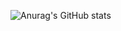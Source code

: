 ![Anurag's GitHub stats](https://github-readme-stats.vercel.app/api/?username=xyjigsaw&show_icons=true&title_color=fff&icon_color=79ff97&text_color=9f9f9f&bg_color=151515)



<!--
**xyjigsaw/xyjigsaw** is a ✨ _special_ ✨ repository because its `README.md` (this file) appears on your GitHub profile.

Here are some ideas to get you started:

- 🔭 I’m currently working on ...
- 🌱 I’m currently learning ...
- 👯 I’m looking to collaborate on ...
- 🤔 I’m looking for help with ...
- 💬 Ask me about ...
- 📫 How to reach me: ...
- 😄 Pronouns: ...
- ⚡ Fun fact: ...
-->
